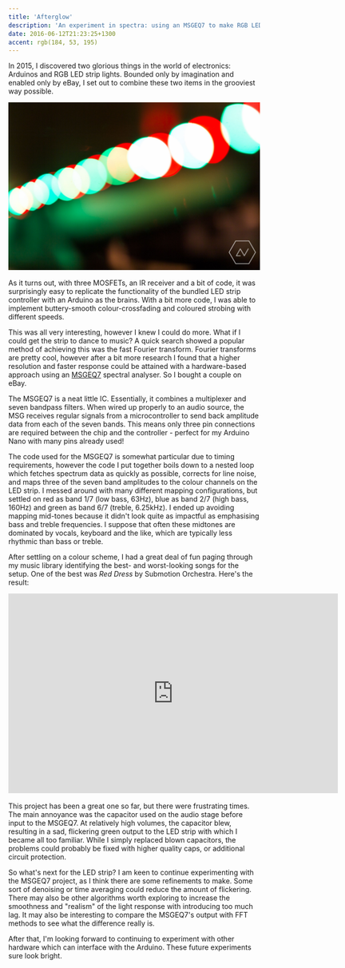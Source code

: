 ```yaml
---
title: 'Afterglow'
description: 'An experiment in spectra: using an MSGEQ7 to make RGB LED lights pulse to the music'
date: 2016-06-12T21:23:25+1300
accent: rgb(184, 53, 195)
---
```


In 2015, I discovered two glorious things in the world of electronics: Arduinos and RGB LED strip lights. Bounded only by imagination and enabled only by eBay, I set out to combine these two items in the grooviest way possible.

![](./led.jpg)

As it turns out, with three MOSFETs, an IR receiver and a bit of code, it was surprisingly easy to replicate the functionality of the bundled LED strip controller with an Arduino as the brains. With a bit more code, I was able to implement buttery-smooth colour-crossfading and coloured strobing with different speeds.

This was all very interesting, however I knew I could do more. What if I could get the strip to dance to music? A quick search showed a popular method of achieving this was the fast Fourier transform. Fourier transforms are pretty cool, however after a bit more research I found that a higher resolution and faster response could be attained with a hardware-based approach using an [MSGEQ7][msg] spectral analyser. So I bought a couple on eBay.

The MSGEQ7 is a neat little IC. Essentially, it combines a multiplexer and seven bandpass filters. When wired up properly to an audio source, the MSG receives regular signals from a microcontroller to send back amplitude data from each of the seven bands. This means only three pin connections are required between the chip and the controller - perfect for my Arduino Nano with many pins already used!

The code used for the MSGEQ7 is somewhat particular due to timing requirements, however the code I put together boils down to a nested loop which fetches spectrum data as quickly as possible, corrects for line noise, and maps three of the seven band amplitudes to the colour channels on the LED strip. I messed around with many different mapping configurations, but settled on red as band 1/7 (low bass, 63Hz), blue as band 2/7 (high bass, 160Hz) and green as band 6/7 (treble, 6.25kHz). I ended up avoiding mapping mid-tones because it didn't look quite as impactful as emphasising bass and treble frequencies. I suppose that often these midtones are dominated by vocals, keyboard and the like, which are typically less rhythmic than bass or treble.

After settling on a colour scheme, I had a great deal of fun paging through my music library identifying the best- and worst-looking songs for the setup. One of the best was _Red Dress_ by Submotion Orchestra. Here's the result:

<div class="video-container">
    <iframe width="660" height="400" src="https://www.youtube.com/embed/vmSqzH9hZJs" frameborder="0" class="video" allowfullscreen></iframe>
</div>

This project has been a great one so far, but there were frustrating times. The main annoyance was the capacitor used on the audio stage before input to the MSGEQ7. At relatively high volumes, the capacitor blew, resulting in a sad, flickering green output to the LED strip with which I became all too familiar. While I simply replaced blown capacitors, the problems could probably be fixed with higher quality caps, or additional circuit protection.

So what's next for the LED strip? I am keen to continue experimenting with the MSGEQ7 project, as I think there are some refinements to make. Some sort of denoising or time averaging could reduce the amount of flickering. There may also be other algorithms worth exploring to increase the smoothness and "realism" of the light response with introducing too much lag. It may also be interesting to compare the MSGEQ7's output with FFT methods to see what the difference really is.

After that, I'm looking forward to continuing to experiment with other hardware which can interface with the Arduino. These future experiments sure look bright.

[msg]: https://www.sparkfun.com/products/10468

